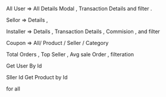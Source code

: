 <!-- @format -->

All User => All Details Modal , Transaction Details and filter .

Sellor => Details ,

Installer => Details , Transaction Details , Commision , and filter


Coupon => All/ Product / Seller / Category

<!--  -->

<!-- Dashboard -->
Total Orders , Top Seller , Avg sale Order , filteration

<!-- User -->
Get User By Id
<!-- Product -->
Sller Id 
Get Product by Id

<!-- Coupon -->
for all


